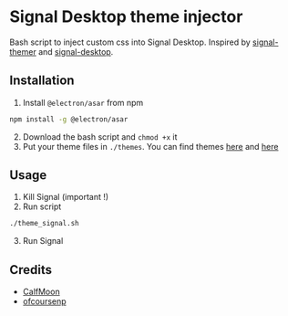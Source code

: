 # Signal Desktop theme injector
Bash script to inject custom css into Signal Desktop. Inspired by [signal-themer](https://github.com/ofcoursenp/signal-themer) and [signal-desktop](https://github.com/CalfMoon/signal-desktop).

## Installation
1. Install `@electron/asar` from npm
```bash
npm install -g @electron/asar
```
2. Download the bash script and `chmod +x` it
3. Put your theme files in `./themes`.
You can find themes [here](https://github.com/CalfMoon/signal-desktop/tree/main/themes) and [here](https://github.com/ofcoursenp/signal-themer/tree/main/themes)

## Usage
1. Kill Signal (important !)
2. Run script
```bash
./theme_signal.sh
```
3. Run Signal

## Credits
- [CalfMoon](https://github.com/CalfMoon)
- [ofcoursenp](https://github.com/ofcoursenp)
